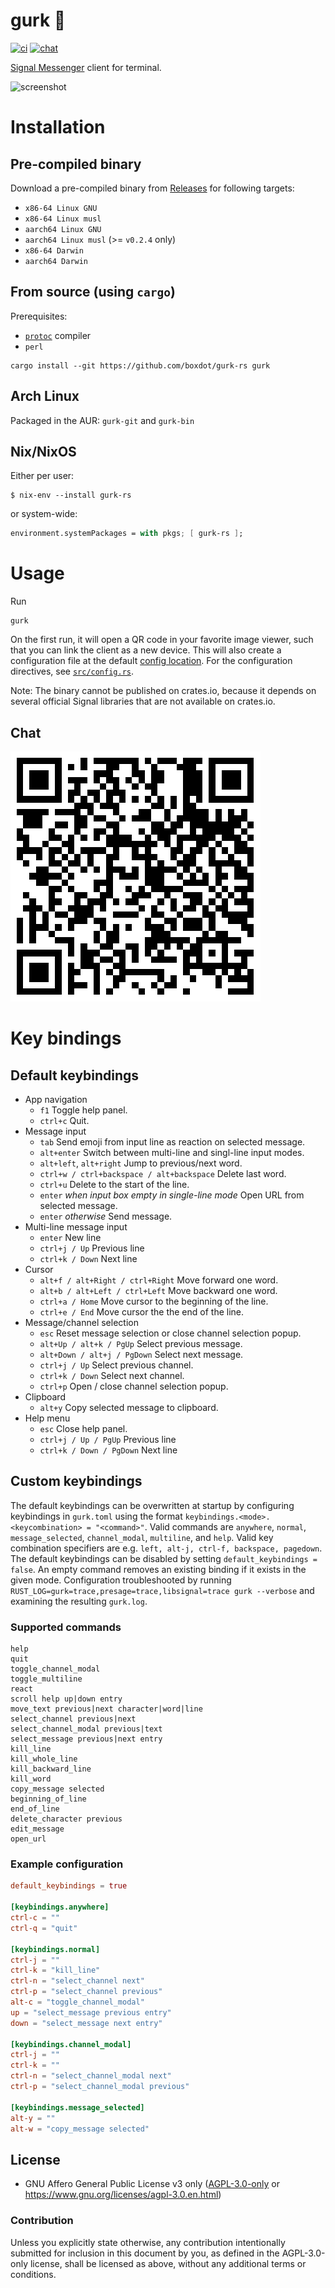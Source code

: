 # gurk 🥒
[![ci][ci-badge]][ci-link] [![chat][chat-badge]][chat-link]

[Signal Messenger] client for terminal.

![screenshot](screenshot.png)

# Installation

## Pre-compiled binary

Download a pre-compiled binary from [Releases] for following targets:

* `x86-64 Linux GNU`
* `x86-64 Linux musl`
* `aarch64 Linux GNU`
* `aarch64 Linux musl` (>= `v0.2.4` only)
* `x86-64 Darwin`
* `aarch64 Darwin`

## From source (using `cargo`)

Prerequisites:

* [`protoc`] compiler
* `perl`

```shell
cargo install --git https://github.com/boxdot/gurk-rs gurk
```

## Arch Linux

Packaged in the AUR: `gurk-git` and `gurk-bin`

## Nix/NixOS

Either per user:

```
$ nix-env --install gurk-rs
```

or system-wide:

```nix
environment.systemPackages = with pkgs; [ gurk-rs ];
```

# Usage

Run

```
gurk
```

On the first run, it will open a QR code in your favorite image viewer, such that you can link the
client as a new device. This will also create a configuration file at the default [config
location][config-location]. For the configuration directives, see [`src/config.rs`].

Note: The binary cannot be published on crates.io, because it depends on several official Signal
libraries that are not available on crates.io.

## Chat

[![chat-qr](chat-qr.png)][chat-link]

# Key bindings

## Default keybindings

* App navigation
  * `f1` Toggle help panel.
  * `ctrl+c` Quit.
* Message input
  * `tab` Send emoji from input line as reaction on selected message.
  * `alt+enter` Switch between multi-line and singl-line input modes.
  * `alt+left`, `alt+right` Jump to previous/next word.
  * `ctrl+w / ctrl+backspace / alt+backspace` Delete last word.
  * `ctrl+u` Delete to the start of the line.
  * `enter` *when input box empty in single-line mode* Open URL from selected message.
  * `enter` *otherwise* Send message.
* Multi-line message input
  * `enter` New line
  * `ctrl+j / Up` Previous line
  * `ctrl+k / Down` Next line
* Cursor
  * `alt+f / alt+Right / ctrl+Right` Move forward one word.
  * `alt+b / alt+Left / ctrl+Left` Move backward one word.
  * `ctrl+a / Home` Move cursor to the beginning of the line.
  * `ctrl+e / End` Move cursor the the end of the line.
* Message/channel selection
  * `esc` Reset message selection or close channel selection popup.
  * `alt+Up / alt+k / PgUp` Select previous message.
  * `alt+Down / alt+j / PgDown` Select next message.
  * `ctrl+j / Up` Select previous channel.
  * `ctrl+k / Down` Select next channel.
  * `ctrl+p` Open / close channel selection popup.
* Clipboard
  * `alt+y` Copy selected message to clipboard.
* Help menu
  * `esc` Close help panel.
  * `ctrl+j / Up / PgUp` Previous line
  * `ctrl+k / Down / PgDown` Next line

## Custom keybindings
The default keybindings can be overwritten at startup by configuring
keybindings in `gurk.toml` using the format `keybindings.<mode>.<keycombination> =
"<command>"`. Valid commands are `anywhere`, `normal`, `message_selected`,
`channel_modal`, `multiline`, and `help`. Valid key combination specifiers are e.g. `left,
alt-j, ctrl-f, backspace, pagedown`. The default keybindings can be disabled by
setting `default_keybindings = false`. An empty command removes an existing
binding if it exists in the given mode. Configuration troubleshooted by running
`RUST_LOG=gurk=trace,presage=trace,libsignal=trace gurk --verbose` and examining the resulting `gurk.log`.

### Supported commands
```
help
quit
toggle_channel_modal
toggle_multiline
react
scroll help up|down entry
move_text previous|next character|word|line
select_channel previous|next
select_channel_modal previous|text
select_message previous|next entry
kill_line
kill_whole_line
kill_backward_line
kill_word
copy_message selected
beginning_of_line
end_of_line
delete_character previous
edit_message
open_url
```

### Example configuration
```toml
default_keybindings = true

[keybindings.anywhere]
ctrl-c = ""
ctrl-q = "quit"

[keybindings.normal]
ctrl-j = ""
ctrl-k = "kill_line"
ctrl-n = "select_channel next"
ctrl-p = "select_channel previous"
alt-c = "toggle_channel_modal"
up = "select_message previous entry"
down = "select_message next entry"

[keybindings.channel_modal]
ctrl-j = ""
ctrl-k = ""
ctrl-n = "select_channel_modal next"
ctrl-p = "select_channel_modal previous"

[keybindings.message_selected]
alt-y = ""
alt-w = "copy_message selected"
```

## License

 * GNU Affero General Public License v3 only ([AGPL-3.0-only](LICENSE-AGPL-3.0) or
   https://www.gnu.org/licenses/agpl-3.0.en.html)

### Contribution

Unless you explicitly state otherwise, any contribution intentionally submitted
for inclusion in this document by you, as defined in the AGPL-3.0-only license,
shall be licensed as above, without any additional terms or conditions.

[Signal Messenger]: https://signal.org
[`presage`]: https://github.com/whisperfish/presage
[`src/config.rs`]: https://github.com/boxdot/gurk-rs/blob/master/src/config.rs
[chat-badge]: https://img.shields.io/badge/chat-on%20signal-brightgreen?logo=signal
[ci-badge]: https://github.com/boxdot/gurk-rs/actions/workflows/ci.yaml/badge.svg
[ci-link]: https://github.com/boxdot/gurk-rs/actions/workflows/ci.yaml
[chat-link]: https://signal.group/#CjQKILaqQTWUZks14mPRSn0m0zyU9A-buNMG6haQBmWrxJHeEhCc7HLIwCFZRNDw63MWj-fA
[config-location]: https://docs.rs/dirs/3.0.2/dirs/fn.config_dir.html
[Releases]: https://github.com/boxdot/gurk-rs/releases
[`protoc`]: https://github.com/protocolbuffers/protobuf?tab=readme-ov-file#protobuf-compiler-installation

